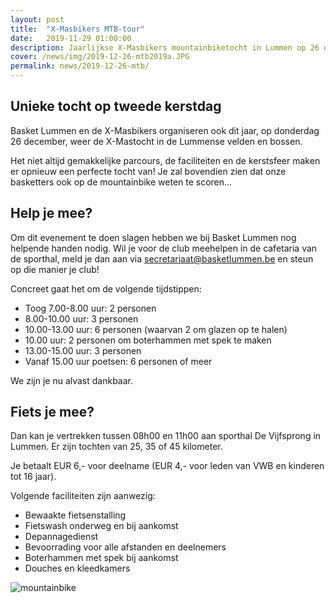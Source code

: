 ```yaml
---
layout: post
title:  "X-Masbikers MTB-tour"
date:   2019-11-29 01:00:00
description: Jaarlijkse X-Masbikers mountainbiketocht in Lummen op 26 december.
cover: /news/img/2019-12-26-mtb2019a.JPG
permalink: news/2019-12-26-mtb/
---
```


## Unieke tocht op tweede kerstdag

Basket Lummen en de X-Masbikers organiseren ook dit jaar, op donderdag 26 december, weer de X-Mastocht in de Lummense velden en bossen.

Het niet altijd gemakkelijke parcours, de faciliteiten en de kerstsfeer maken er opnieuw een perfecte tocht van! Je zal bovendien zien dat onze basketters ook op de mountainbike weten te scoren...

## Help je mee?

Om dit evenement te doen slagen hebben we bij Basket Lummen nog helpende handen nodig. Wil je voor de club meehelpen in de cafetaria van de sporthal, meld je dan aan via [secretariaat@basketlummen.be](mailto:secretariaat@basketlummen.be) en steun op die manier je club!

Concreet gaat het om de volgende tijdstippen:
- Toog 7.00-8.00 uur: 2 personen
- 8.00-10.00 uur: 3 personen
- 10.00-13.00 uur: 6 personen (waarvan 2 om glazen op te halen)
- 10.00 uur: 2 personen om boterhammen met spek te maken
- 13.00-15.00 uur: 3 personen
- Vanaf 15.00 uur poetsen: 6 personen of meer

We zijn je nu alvast dankbaar.

## Fiets je mee?

Dan kan je vertrekken tussen 08h00 en 11h00 aan sporthal De Vijfsprong in Lummen. Er zijn tochten van 25, 35 of 45 kilometer.

Je betaalt EUR 6,- voor deelname (EUR 4,- voor leden van VWB en kinderen tot 16 jaar).

Volgende faciliteiten zijn aanwezig:

- Bewaakte fietsenstalling
- Fietswash onderweg en bij aankomst
- Depannagedienst
- Bevoorrading voor alle afstanden en deelnemers
- Boterhammen met spek bij aankomst
- Douches en kleedkamers

![mountainbike](/news/img/2019-12-26-mtb2019b.JPG)


